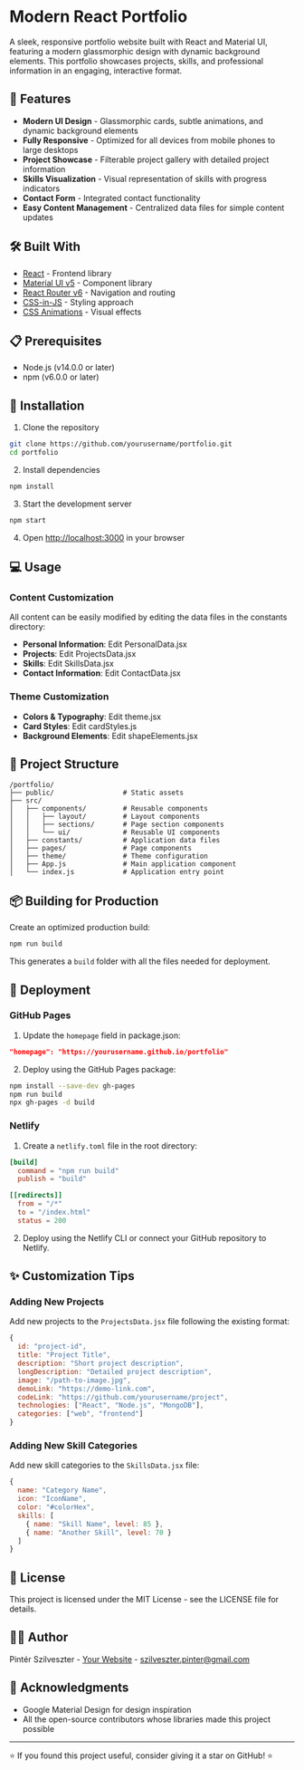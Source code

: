 # Modern React Portfolio

A sleek, responsive portfolio website built with React and Material UI, featuring a modern glassmorphic design with dynamic background elements. This portfolio showcases projects, skills, and professional information in an engaging, interactive format.

## 🚀 Features

- **Modern UI Design** - Glassmorphic cards, subtle animations, and dynamic background elements
- **Fully Responsive** - Optimized for all devices from mobile phones to large desktops
- **Project Showcase** - Filterable project gallery with detailed project information
- **Skills Visualization** - Visual representation of skills with progress indicators
- **Contact Form** - Integrated contact functionality
- **Easy Content Management** - Centralized data files for simple content updates

## 🛠️ Built With

- [React](https://reactjs.org/) - Frontend library
- [Material UI v5](https://mui.com/) - Component library
- [React Router v6](https://reactrouter.com/) - Navigation and routing
- [CSS-in-JS](https://mui.com/system/styled/) - Styling approach
- [CSS Animations](https://developer.mozilla.org/en-US/docs/Web/CSS/CSS_Animations) - Visual effects

## 📋 Prerequisites

- Node.js (v14.0.0 or later)
- npm (v6.0.0 or later)

## 🔧 Installation

1. Clone the repository
```bash
git clone https://github.com/yourusername/portfolio.git
cd portfolio
```

2. Install dependencies
```bash
npm install
```

3. Start the development server
```bash
npm start
```

4. Open [http://localhost:3000](http://localhost:3000) in your browser

## 💻 Usage

### Content Customization

All content can be easily modified by editing the data files in the constants directory:

- **Personal Information**: Edit PersonalData.jsx
- **Projects**: Edit ProjectsData.jsx
- **Skills**: Edit SkillsData.jsx
- **Contact Information**: Edit ContactData.jsx

### Theme Customization

- **Colors & Typography**: Edit theme.jsx
- **Card Styles**: Edit cardStyles.js
- **Background Elements**: Edit shapeElements.jsx

## 📁 Project Structure

```
/portfolio/
├── public/                 # Static assets
├── src/
│   ├── components/         # Reusable components
│   │   ├── layout/         # Layout components
│   │   ├── sections/       # Page section components
│   │   └── ui/             # Reusable UI components
│   ├── constants/          # Application data files
│   ├── pages/              # Page components
│   ├── theme/              # Theme configuration
│   ├── App.js              # Main application component
│   └── index.js            # Application entry point
```

## 📦 Building for Production

Create an optimized production build:

```bash
npm run build
```

This generates a `build` folder with all the files needed for deployment.

## 🚀 Deployment

### GitHub Pages

1. Update the `homepage` field in package.json:
```json
"homepage": "https://yourusername.github.io/portfolio"
```

2. Deploy using the GitHub Pages package:
```bash
npm install --save-dev gh-pages
npm run build
npx gh-pages -d build
```

### Netlify

1. Create a `netlify.toml` file in the root directory:
```toml
[build]
  command = "npm run build"
  publish = "build"

[[redirects]]
  from = "/*"
  to = "/index.html"
  status = 200
```

2. Deploy using the Netlify CLI or connect your GitHub repository to Netlify.

## ✨ Customization Tips

### Adding New Projects
Add new projects to the `ProjectsData.jsx` file following the existing format:

```jsx
{
  id: "project-id",
  title: "Project Title",
  description: "Short project description",
  longDescription: "Detailed project description",
  image: "/path-to-image.jpg",
  demoLink: "https://demo-link.com",
  codeLink: "https://github.com/yourusername/project",
  technologies: ["React", "Node.js", "MongoDB"],
  categories: ["web", "frontend"]
}
```

### Adding New Skill Categories
Add new skill categories to the `SkillsData.jsx` file:

```jsx
{
  name: "Category Name",
  icon: "IconName",
  color: "#colorHex",
  skills: [
    { name: "Skill Name", level: 85 },
    { name: "Another Skill", level: 70 }
  ]
}
```

## 📝 License

This project is licensed under the MIT License - see the LICENSE file for details.

## 👨‍💻 Author

Pintér Szilveszter - [Your Website](https://yourwebsite.com) - szilveszter.pinter@gmail.com

## 🙏 Acknowledgments

- Google Material Design for design inspiration
- All the open-source contributors whose libraries made this project possible

---

⭐️ If you found this project useful, consider giving it a star on GitHub! ⭐️
